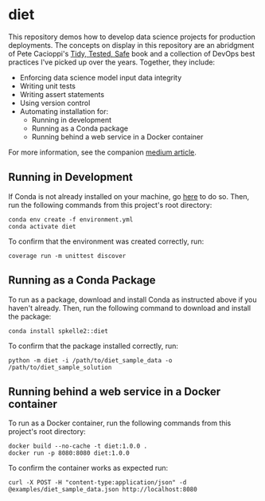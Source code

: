 # diet

This repository demos how to develop data science projects for production
deployments. The concepts on display in this repository are an abridgment of
Pete Cacioppi's [Tidy, Tested, Safe](https://github.com/ticdat/tidy_tested_safe/wiki)
book and a collection of DevOps best practices I've picked up over the years.
Together, they include:
* Enforcing data science model input data integrity
* Writing unit tests
* Writing assert statements
* Using version control
* Automating installation for:
  * Running in development
  * Running as a Conda package
  * Running behind a web service in a Docker container

For more information, see the companion [medium article](https://medium.com/@shannon-optimizes/how-to-develop-data-science-projects-for-production-deployments-8a17f4b59f24). 

## Running in Development
If Conda is not already installed on your machine, go [here](https://docs.conda.io/projects/miniconda/en/latest/)
to do so. Then, run the following commands from this project's root directory:
```commandline
conda env create -f environment.yml
conda activate diet
```
To confirm that the environment was created correctly, run:
```commandline
coverage run -m unittest discover
```

## Running as a Conda Package
To run as a package, download and install Conda as instructed above if you haven't
already. Then, run the following command to download and install the package:
```commandline
conda install spkelle2::diet
```
To confirm that the package installed correctly, run:
```commandline
python -m diet -i /path/to/diet_sample_data -o /path/to/diet_sample_solution
```

## Running behind a web service in a Docker container
To run as a Docker container, run the following commands from this project's root directory:
```commandline
docker build --no-cache -t diet:1.0.0 .
docker run -p 8080:8080 diet:1.0.0
```
To confirm the container works as expected run:
```commandline
curl -X POST -H "content-type:application/json" -d @examples/diet_sample_data.json http://localhost:8080
```
